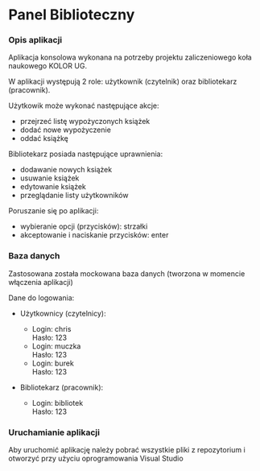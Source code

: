 # Panel Biblioteczny

### Opis aplikacji

Aplikacja konsolowa wykonana na potrzeby projektu zaliczeniowego koła naukowego KOLOR UG.

W aplikacji występują 2 role: użytkownik (czytelnik) oraz bibliotekarz (pracownik).

Użytkowik może wykonać następujące akcje:

* przejrzeć listę wypożyczonych książek
* dodać nowe wypożyczenie
* oddać książkę

Bibliotekarz posiada następujące uprawnienia:

* dodawanie nowych książek
* usuwanie książek
* edytowanie książek
* przeglądanie listy użytkowników

Poruszanie się po aplikacji:

* wybieranie opcji (przycisków): strzałki
* akceptowanie i naciskanie przycisków: enter

### Baza danych

Zastosowana została mockowana baza danych (tworzona w momencie włączenia aplikacji)

Dane do logowania:

* Użytkownicy (czytelnicy):
  <ul>
    <li>Login: chris <br>Hasło: 123</li>
    <li>Login: muczka <br>Hasło: 123</li>
    <li>Login: burek <br>Hasło: 123</li>
  </ul>
  
* Bibliotekarz (pracownik):
  <ul>
    <li>Login: bibliotek <br>Hasło: 123</li>
  </ul>

### Uruchamianie aplikacji

Aby uruchomić aplikację należy pobrać wszystkie pliki z repozytorium i otworzyć przy użyciu oprogramowania Visual Studio
